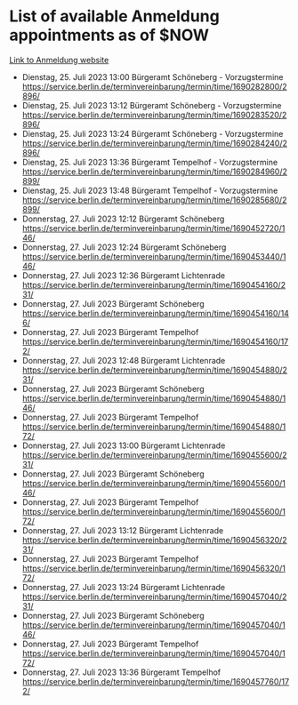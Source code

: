 # List of available Anmeldung appointments as of $NOW
[Link to Anmeldung website](https://service.berlin.de/terminvereinbarung/termin/tag.php?termin=1&anliegen[]=120686&dienstleisterlist=122210,122217,327316,122219,327312,122227,327314,122231,327346,122243,327348,122254,122252,329742,122260,329745,122262,329748,122271,327278,122273,327274,122277,327276,330436,122280,327294,122282,327290,122284,327292,122291,327270,122285,327266,122286,327264,122296,327268,150230,329760,122297,327286,122294,327284,122312,329763,122314,329775,122304,327330,122311,327334,122309,327332,317869,122281,327352,122279,329772,122283,122276,327324,122274,327326,122267,329766,122246,327318,122251,327320,122257,327322,122208,327298,122226,327300&herkunft=http%3A%2F%2Fservice.berlin.de%2Fdienstleistung%2F120686%2F)
- Dienstag, 25. Juli 2023 13:00 Bürgeramt Schöneberg - Vorzugstermine https://service.berlin.de/terminvereinbarung/termin/time/1690282800/2896/
- Dienstag, 25. Juli 2023 13:12 Bürgeramt Schöneberg - Vorzugstermine https://service.berlin.de/terminvereinbarung/termin/time/1690283520/2896/
- Dienstag, 25. Juli 2023 13:24 Bürgeramt Schöneberg - Vorzugstermine https://service.berlin.de/terminvereinbarung/termin/time/1690284240/2896/
- Dienstag, 25. Juli 2023 13:36 Bürgeramt Tempelhof - Vorzugstermine https://service.berlin.de/terminvereinbarung/termin/time/1690284960/2899/
- Dienstag, 25. Juli 2023 13:48 Bürgeramt Tempelhof - Vorzugstermine https://service.berlin.de/terminvereinbarung/termin/time/1690285680/2899/
- Donnerstag, 27. Juli 2023 12:12 Bürgeramt Schöneberg https://service.berlin.de/terminvereinbarung/termin/time/1690452720/146/
- Donnerstag, 27. Juli 2023 12:24 Bürgeramt Schöneberg https://service.berlin.de/terminvereinbarung/termin/time/1690453440/146/
- Donnerstag, 27. Juli 2023 12:36 Bürgeramt Lichtenrade https://service.berlin.de/terminvereinbarung/termin/time/1690454160/231/
- Donnerstag, 27. Juli 2023  Bürgeramt Schöneberg https://service.berlin.de/terminvereinbarung/termin/time/1690454160/146/
- Donnerstag, 27. Juli 2023  Bürgeramt Tempelhof https://service.berlin.de/terminvereinbarung/termin/time/1690454160/172/
- Donnerstag, 27. Juli 2023 12:48 Bürgeramt Lichtenrade https://service.berlin.de/terminvereinbarung/termin/time/1690454880/231/
- Donnerstag, 27. Juli 2023  Bürgeramt Schöneberg https://service.berlin.de/terminvereinbarung/termin/time/1690454880/146/
- Donnerstag, 27. Juli 2023  Bürgeramt Tempelhof https://service.berlin.de/terminvereinbarung/termin/time/1690454880/172/
- Donnerstag, 27. Juli 2023 13:00 Bürgeramt Lichtenrade https://service.berlin.de/terminvereinbarung/termin/time/1690455600/231/
- Donnerstag, 27. Juli 2023  Bürgeramt Schöneberg https://service.berlin.de/terminvereinbarung/termin/time/1690455600/146/
- Donnerstag, 27. Juli 2023  Bürgeramt Tempelhof https://service.berlin.de/terminvereinbarung/termin/time/1690455600/172/
- Donnerstag, 27. Juli 2023 13:12 Bürgeramt Lichtenrade https://service.berlin.de/terminvereinbarung/termin/time/1690456320/231/
- Donnerstag, 27. Juli 2023  Bürgeramt Tempelhof https://service.berlin.de/terminvereinbarung/termin/time/1690456320/172/
- Donnerstag, 27. Juli 2023 13:24 Bürgeramt Lichtenrade https://service.berlin.de/terminvereinbarung/termin/time/1690457040/231/
- Donnerstag, 27. Juli 2023  Bürgeramt Schöneberg https://service.berlin.de/terminvereinbarung/termin/time/1690457040/146/
- Donnerstag, 27. Juli 2023  Bürgeramt Tempelhof https://service.berlin.de/terminvereinbarung/termin/time/1690457040/172/
- Donnerstag, 27. Juli 2023 13:36 Bürgeramt Tempelhof https://service.berlin.de/terminvereinbarung/termin/time/1690457760/172/
